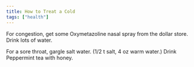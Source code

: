 ```yaml
---
title: How to Treat a Cold
tags: ["health"]
---
```


For congestion, get some Oxymetazoline nasal spray from the dollar store. Drink lots of water.

For a sore throat, gargle salt water. (1/2 t salt, 4 oz warm water.) Drink Peppermint tea with honey.